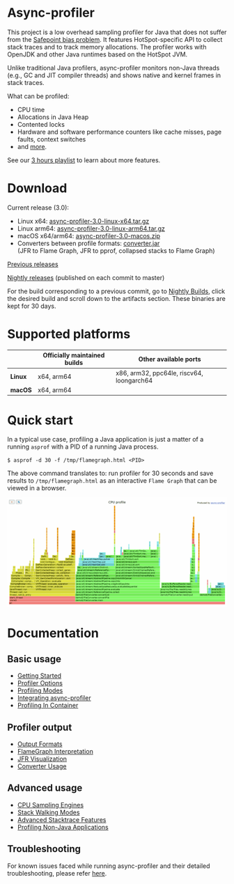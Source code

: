 # Async-profiler

This project is a low overhead sampling profiler for Java
that does not suffer from the [Safepoint bias problem](http://psy-lob-saw.blogspot.ru/2016/02/why-most-sampling-java-profilers-are.html).
It features HotSpot-specific API to collect stack traces
and to track memory allocations. The profiler works with
OpenJDK and other Java runtimes based on the HotSpot JVM.

Unlike traditional Java profilers, async-profiler monitors non-Java threads
(e.g., GC and JIT compiler threads) and shows native and kernel frames in stack traces.

What can be profiled:

- CPU time
- Allocations in Java Heap
- Contented locks
- Hardware and software performance counters like cache misses, page faults, context switches
- and [more](docs/ProfilingModes.md).

See our [3 hours playlist](https://www.youtube.com/playlist?list=PLNCLTEx3B8h4Yo_WvKWdLvI9mj1XpTKBr)
to learn about more features.

# Download

Current release (3.0):

- Linux x64: [async-profiler-3.0-linux-x64.tar.gz](https://github.com/async-profiler/async-profiler/releases/download/v3.0/async-profiler-3.0-linux-x64.tar.gz)
- Linux arm64: [async-profiler-3.0-linux-arm64.tar.gz](https://github.com/async-profiler/async-profiler/releases/download/v3.0/async-profiler-3.0-linux-arm64.tar.gz)
- macOS x64/arm64: [async-profiler-3.0-macos.zip](https://github.com/async-profiler/async-profiler/releases/download/v3.0/async-profiler-3.0-macos.zip)
- Converters between profile formats: [converter.jar](https://github.com/async-profiler/async-profiler/releases/download/v3.0/converter.jar)  
  (JFR to Flame Graph, JFR to pprof, collapsed stacks to Flame Graph)

[Previous releases](https://github.com/async-profiler/async-profiler/releases)

[Nightly releases](https://github.com/async-profiler/async-profiler/releases/tag/nightly) (published on each commit to master)

For the build corresponding to a previous commit, go to
[Nightly Builds](https://github.com/async-profiler/async-profiler/actions/workflows/test-and-publish-nightly.yml),
click the desired build and scroll down to the artifacts section. These binaries are kept for 30 days.

# Supported platforms

|           | Officially maintained builds | Other available ports                     |
|-----------|------------------------------|-------------------------------------------|
| **Linux** | x64, arm64                   | x86, arm32, ppc64le, riscv64, loongarch64 |
| **macOS** | x64, arm64                   |                                           |

# Quick start

In a typical use case, profiling a Java application is just a matter of a running `asprof` with a PID of a
running Java process.
```
$ asprof -d 30 -f /tmp/flamegraph.html <PID>
```
The above command translates to: run profiler for 30 seconds and save results to `/tmp/flamegraph.html`
as an interactive `Flame Graph` that can be viewed in a browser.

[![FlameGraph](.assets/images/flamegraph.png)](https://htmlpreview.github.io/?.assets/html/flamegraph.html)

# Documentation

## Basic usage

* [Getting Started](docs/GettingStarted.md)
* [Profiler Options](docs/ProfilerOptions.md)
* [Profiling Modes](docs/ProfilingModes.md)
* [Integrating async-profiler](docs/IntegratingAsyncProfiler.md)
* [Profiling In Container](docs/ProfilingInContainer.md)

## Profiler output

* [Output Formats](docs/OutputFormats.md)
* [FlameGraph Interpretation](docs/FlamegraphInterpretation.md)
* [JFR Visualization](docs/JfrVisualization.md)
* [Converter Usage](docs/ConverterUsage.md)

## Advanced usage

* [CPU Sampling Engines](docs/CpuSamplingEngines.md)
* [Stack Walking Modes](docs/StackWalkingModes.md)
* [Advanced Stacktrace Features](docs/AdvancedStacktraceFeatures.md)
* [Profiling Non-Java Applications](docs/ProfilingNonJavaApplications.md)

## Troubleshooting

For known issues faced while running async-profiler and their detailed troubleshooting,
please refer [here](docs/Troubleshooting.md).
